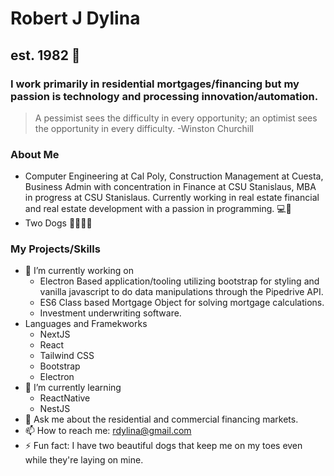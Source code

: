# Robert J Dylina 
## est. 1982 👋
### I work primarily in residential mortgages/financing but my passion is technology and processing innovation/automation.

> A pessimist sees the difficulty in every opportunity; an optimist sees the opportunity in every difficulty. -Winston Churchill

### About Me
- Computer Engineering at Cal Poly, Construction Management at Cuesta, Business Admin with concentration in Finance at CSU Stanislaus, MBA in progress at CSU Stanislaus. Currently working in real estate financial and real estate development with a passion in programming. 💻🏡 
- Two Dogs 🐕‍🦺🐕‍🦺 

### My Projects/Skills

- 🔭 I’m currently working on
  - Electron Based application/tooling utilizing bootstrap for styling and vanilla javascript to do data manipulations through the Pipedrive API.  
  - ES6 Class based Mortgage Object for solving mortgage calculations.
  - Investment underwriting software.
- Languages and Framekworks
  - NextJS
  - React
  - Tailwind CSS
  - Bootstrap
  - Electron
- 🌱 I’m currently learning
  -   ReactNative
  -   NestJS
- 💬 Ask me about the residential and commercial financing markets.
- 📫 How to reach me: rdylina@gmail.com
- ⚡ Fun fact: I have two beautiful dogs that keep me on my toes even while they're laying on mine.

